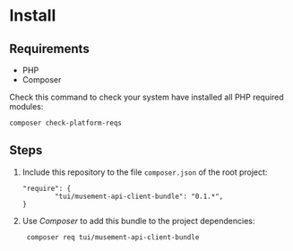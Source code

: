 # Install

## Requirements

* PHP
* Composer

Check this command to check your system have installed all PHP required
modules:

```
composer check-platform-reqs
```

## Steps

1. Include this repository to the file `composer.json` of the root project:
   ```
   "require": {
           "tui/musement-api-client-bundle": "0.1.*",
   }
   ```
   
2. Use *Composer* to add this bundle to the project dependencies:
   ```
    composer req tui/musement-api-client-bundle
   ```
